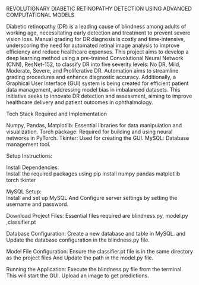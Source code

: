 REVOLUTIONARY DIABETIC RETINOPATHY DETECTION USING ADVANCED COMPUTATIONAL MODELS

Diabetic retinopathy (DR) is a leading cause of blindness among adults of working age, necessitating early detection and treatment to prevent severe vision loss. Manual grading for DR diagnosis is costly and time-intensive, underscoring the need for automated retinal image analysis to improve efficiency and reduce healthcare expenses.
This project aims to develop a deep learning method using a pre-trained Convolutional Neural Network (CNN), ResNet-152, to classify DR into five severity levels: No DR, Mild, Moderate, Severe, and Proliferative DR. Automation aims to streamline grading procedures and enhance diagnostic accuracy.
Additionally, a Graphical User Interface (GUI) system is being created for efficient patient data management, addressing model bias in imbalanced datasets. This initiative seeks to innovate DR detection and assessment, aiming to improve healthcare delivery and patient outcomes in ophthalmology.


Tech Stack Required and Implementation

Numpy, Pandas, Matplotlib: Essential libraries for data manipulation and visualization.
Torch package: Required for building and using neural networks in PyTorch.
Tkinter: Used for creating the GUI.
MySQL: Database management tool.

Setup Instructions:

Install Dependencies:  
Install the required packages using  pip install numpy pandas matplotlib torch tkinter 

MySQL Setup:  
Install and set up MySQL  And Configure server settings by setting the username and password.

Download Project Files: 
Essential files required are blindness.py, model.py ,classifier.pt

Database Configuration: 
Create a new database and table in MySQL. and Update the database configuration in the blindness.py file.

Model File Configuration: 
Ensure the classifier.pt file is in the same directory as the project files And Update the path in the model.py file.

Running the Application: 
Execute the blindness.py file from the terminal.
This will start the GUI. Upload an image to get predictions.
